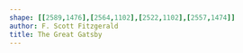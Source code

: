 ```yaml
---
shape: [[2589,1476],[2564,1102],[2522,1102],[2557,1474]]
author: F. Scott Fitzgerald
title: The Great Gatsby
---
```

 